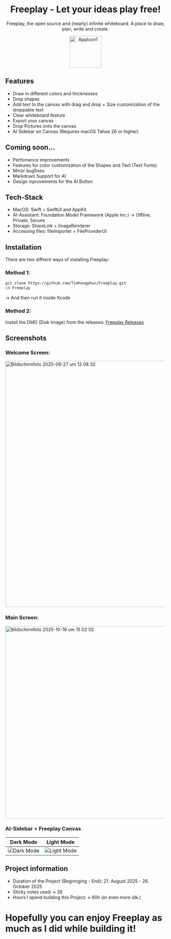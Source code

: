 <div align="center">

# Freeplay - Let your ideas play free!

Freeplay, the open source and (nearly) infinite whiteboard. A place to draw, plan, write and create.

<img width="100" height="100" alt="AppIcon1" src="https://github.com/user-attachments/assets/69bdbb1e-35d6-41a4-9d29-2e77dfdc02ad" /> 

</div>

## Features

- Draw in different colors and thicknesses
- Drop shapes
- Add text to the canvas with drag and drop + Size customization of the droppable text
- Clear whiteboard feature
- Export your canvas
- Drop Pictures onto the canvas
- AI Sidebar on Canvas (Requires macOS Tahoe 26 or higher)

## Coming soon...

- Perfomance improvements
- Features for color customization of the Shapes and Text (Text Fonts)
- Minor bugfixes
- Markdown Support for AI
- Design inprovements for the AI Button

## Tech-Stack

- MacOS: Swift + SwiftUI and AppKit
- AI-Assistant: Foundation Model Framework (Apple Inc.) -> Offline, Private, Secure
- Storage: ShareLink + ImageRenderer
- Accessing files: fileImporter + FileProviderUI

## Installation

There are two diffrent ways of installing Freeplay: 
### Method 1: 

```bash
git clone https://github.com/Timhongphuc/Freeplay.git
cd Freeplay
```
-> And then run it inside Xcode 

### Method 2: 

Install the DMG (Disk Image) from the releases: [Freeplay Releases](https://github.com/Timhongphuc/Freeplay/tags) 

## Screenshots

### Welcome Screen:
<img width="1228" height="773" alt="Bildschirmfoto 2025-09-27 um 12 08 32" src="https://github.com/user-attachments/assets/57141e8f-d568-4da8-853c-b2fdbb017e43" />

### Main Screen:
<img width="921" height="604" alt="Bildschirmfoto 2025-10-18 um 15 02 02" src="https://github.com/user-attachments/assets/c13d2252-ff33-4053-ae27-614ec79af5f8" />

### AI-Sidebar + Freeplay Canvas

| Dark Mode | Light Mode |
| --------- | ---------- |
| ![Dark Mode](https://github.com/user-attachments/assets/7f965e4d-4db1-4e92-89eb-3e1e5991ac51) | ![Light Mode](https://github.com/user-attachments/assets/ccdc5435-af46-4493-8338-5f5f97013627) |

## Project information

- Duration of the Project (Beginnging - End): 21. August 2025 - 26. October 2025
- Sticky notes used: ≈ 26
- Hours I spend building this Project: ≈ 60h (or even more idk.)

# Hopefully you can enjoy Freeplay as much as I did while building it!
